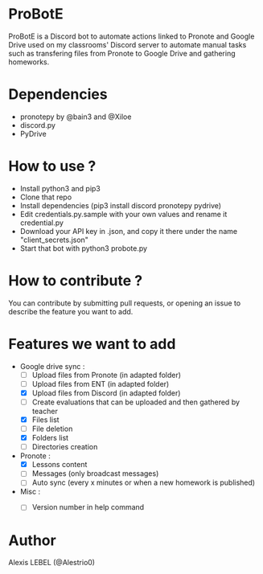# ProBotE
ProBotE is a Discord bot to automate actions linked to Pronote and Google Drive used on my classrooms' Discord server to automate manual tasks such as
transfering files from Pronote to Google Drive and gathering homeworks.

# Dependencies
- pronotepy by @bain3 and @Xiloe
- discord.py
- PyDrive

# How to use ?
- Install python3 and pip3
- Clone that repo
- Install dependencies (pip3 install discord pronotepy pydrive)
- Edit credentials.py.sample with your own values and rename it credential.py
- Download your API key in .json, and copy it there under the name "client_secrets.json"
- Start that bot with python3 probote.py

# How to contribute ?
You can contribute by submitting pull requests, or opening an issue to describe the feature you want to add.

# Features we want to add
- Google drive sync :
  - [ ] Upload files from Pronote (in adapted folder)
  - [ ] Upload files from ENT (in adapted folder)
  - [x] Upload files from Discord (in adapted folder)
  - [ ] Create evaluations that can be uploaded and then gathered by teacher
  - [x] Files list
  - [ ] File deletion
  - [x] Folders list
  - [ ] Directories creation

- Pronote :
  - [x] Lessons content
  - [ ] Messages (only broadcast messages)
  - [ ] Auto sync (every x minutes or when a new homework is published)

- Misc :
  - [ ] Version number in help command


# Author
Alexis LEBEL (@Alestrio0)
